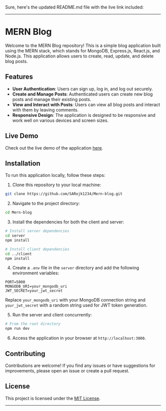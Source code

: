 Sure, here's the updated README.md file with the live link included:

---

# MERN Blog

Welcome to the MERN Blog repository! This is a simple blog application built using the MERN stack, which stands for MongoDB, Express.js, React.js, and Node.js. This application allows users to create, read, update, and delete blog posts.

## Features

- **User Authentication**: Users can sign up, log in, and log out securely.
- **Create and Manage Posts**: Authenticated users can create new blog posts and manage their existing posts.
- **View and Interact with Posts**: Users can view all blog posts and interact with them by leaving comments.
- **Responsive Design**: The application is designed to be responsive and work well on various devices and screen sizes.

## Live Demo

Check out the live demo of the application [here](https://mern-blog-grps.onrender.com/).

## Installation

To run this application locally, follow these steps:

1. Clone this repository to your local machine:

```bash
git clone https://github.com/SARojk1234/Mern-blog.git
```

2. Navigate to the project directory:

```bash
cd Mern-blog
```

3. Install the dependencies for both the client and server:

```bash
# Install server dependencies
cd server
npm install

# Install client dependencies
cd ../client
npm install
```

4. Create a `.env` file in the `server` directory and add the following environment variables:

```plaintext
PORT=5000
MONGODB_URI=your_mongodb_uri
JWT_SECRET=your_jwt_secret
```

Replace `your_mongodb_uri` with your MongoDB connection string and `your_jwt_secret` with a random string used for JWT token generation.

5. Run the server and client concurrently:

```bash
# From the root directory
npm run dev
```

6. Access the application in your browser at `http://localhost:3000`.

## Contributing

Contributions are welcome! If you find any issues or have suggestions for improvements, please open an issue or create a pull request.

## License

This project is licensed under the [MIT License](LICENSE).

---
